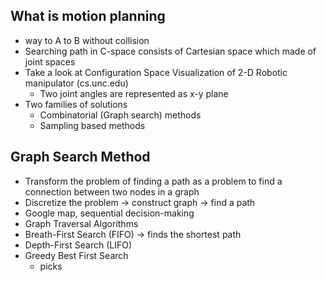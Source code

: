 ## What is motion planning
- way to A to B without collision
- Searching path in C-space consists of Cartesian space  which made of joint spaces
- Take a look at Configuration Space Visualization of 2-D Robotic manipulator (cs.unc.edu)
	- Two joint angles are represented as x-y plane
- Two families of solutions
	- Combinatorial (Graph search) methods
	- Sampling based methods
## Graph Search Method
- Transform the problem of finding a path as a problem to find a connection between two nodes in a graph
- Discretize the problem → construct graph → find a path
- Google map, sequential decision-making
- Graph Traversal Algorithms
- Breath-First Search (FIFO) → finds the shortest path
- Depth-First Search (LIFO) 
- Greedy Best First Search
	- picks
